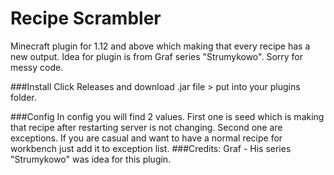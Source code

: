 # Recipe Scrambler
Minecraft plugin for 1.12 and above which making that every recipe has a new output.
Idea for plugin is from Graf series "Strumykowo". Sorry for messy code.

###Install
Click Releases and download .jar file > put into your plugins folder.

###Config
In config you will find 2 values.
First one is seed which is making that recipe after restarting server is not changing.
Second one are exceptions. If you are casual and want to have a normal recipe for workbench just add it to exception list.
###Credits:
Graf - His series "Strumykowo" was idea for this plugin.

